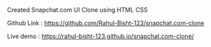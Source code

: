 Created Snapchat.com UI Clone using HTML CSS

Github Link : https://github.com/Rahul-Bisht-123/snapchat.com-clone

Live demo : https://rahul-bisht-123.github.io/snapchat.com-clone/
